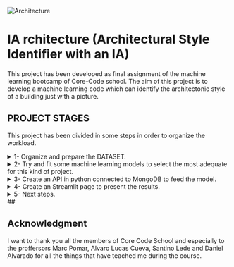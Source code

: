 ![Architecture](https://user-images.githubusercontent.com/101878865/185236283-eb2187f0-0154-41cf-9727-3be28737e9d3.gif)

# IA rchitecture (Architectural Style Identifier with an IA) 

This project has been developed as final assignment of the machine learning bootcamp of Core-Code school.
The aim of this project is to develop a machine learning code which can identify the architectonic style of a building just with a picture.

## PROJECT STAGES
This project has been divided in some steps in order to organize the workload.

<details><summary>1-	Organize and prepare the DATASET.</summary>

The Dataset of this project can be downloaded from kaggle: https://www.kaggle.com/datasets/dumitrux/architectural-styles-dataset?resource=download. It contains 10113 pictures divided in 25 folders, each one corresponds to a different  architectural style (from Achaemenid and Ancient Egyptian architecture to Postmodern architecture). 

To avoid overloading of the model, it has only been used 5 styles to train the model: 
- Postmodern
- Novelty
- International style
- Deconstructivism 
- Chicago School architecture

After having a trained model, it is going to be added other styles to distinguish more styles.

</details>

<details><summary>2-	Try and fit some machine learning models to select the most adequate for this kind of project.</summary>

The model selected to us in this application is a derived model from “ResNet50” where are added a Flattern layer, a Dense layer with 512 units and “relu” activation and a Dense layer with 5 units and “softmax” activation (based on this article of a similar problem: https://chroniclesofai.com/transfer-learning-with-keras-resnet-50/). 

ResNet50 is a very well known CNN model which can be found in the paper by K. He et al. (publised in 2017): Deep Residual Learning for Image Recognition (https://arxiv.org/abs/1512.03385). This CNN model was development to solve the degradation problem in a deep network (adding more layers to a sufficiently deep neural network would first see saturation in accuracy and then the accuracy degrades).

The current model has reach an accuracy higher than 80% as can be seen in the picture of the next chapter.

</details>

<details><summary>3-	Create an API in python connected to MongoDB to feed the model.</summary>

It has been created a Data Base in MongoDB with pictures and information of the buildings of each architectural styles (Authors, Year of construction and Name of the building). This Data Base has been dockerized and published in Heroku to be available at any time.

![Mongo](https://user-images.githubusercontent.com/101878865/185746418-56d9652c-91fa-4909-b002-cfc87bda2a05.jpg)

</details>

<details><summary>4-	Create an Streamlit page to present the results.</summary>

A Streamlit web has been developed to present all the data. There site is divided in two pages, the first one to explain how all the things works and the other one where all the magic happens (see next picture). 

![Streamlit-nothing](https://user-images.githubusercontent.com/101878865/185240943-52c804a0-b378-4420-9775-c99d0ad86954.jpg)

When an image is uploaded and confirmed, the model starts looking for similarities to stablishs the most probable architectural style and to presents the result. After that, the program calls (through the API) to a MongoDB data base where can be found pictures and information of buildings of the same style.

![Streamlit-Results](https://user-images.githubusercontent.com/101878865/185236400-c42ce73a-e7c0-45f4-b3a0-2219cb46a8c3.jpg)

</details>

<details><summary>5-	Next steps.</summary>


It has been identified two main paths to improve this project:

- Add more styles to make more complete and complex the model.
- Add this project to Google Cloud to be sure that there is not faillure in the website if there are a lot of users. 

</details>
## 

## Acknowledgment

I want to thank you all the members of Core Code School and especially to the proffersors Marc Pomar, Alvaro Lucas Cueva, Santino Lede and Daniel Alvarado for all the things that have teached me during the course.   
